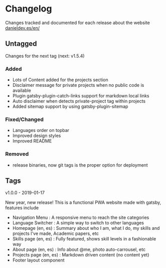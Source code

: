 # Changelog

Changes tracked and documented for each release about the website [danieldev.es/en/](https://danieldev.es/en/)

## Untagged

Changes for the next tag (next: v1.5.4)

### Added

- Lots of Content added for the projects section
- Disclaimer message for private projects when no public code is available
- Plugin gatsby-plugin-catch-links support for markdown local links
- Auto disclaimer when detects private-project tag within projects
- Added sitemap support by using gatsby-plugin-sitemap

### Fixed/Changed

- Languages order on topbar
- Improved design styles
- Improved README

### Removed

- release binaries, now git tags is the proper option for deployment

## Tags

v1.0.0 - 2019-01-17

New year, new release! This is a functional PWA website made with gatsby, features include

- Navigation Menu : A responsive menu to reach the site categories
- Language Switcher : A simple way to switch to other languages
- Homepage (en, es) : Summary about who I am, what I do, my skills and projects I've made, Academic papers, etc
- Skills page (en, es) : Fully featured, shows skill levels in a fashionable way
- About page (en, es) : Info about @me, photo auto-carrousel, etc
- Projects page (en, es) : Markdown driven content (no content yet)
- Footer layout component